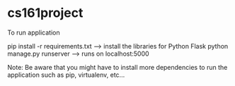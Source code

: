 # cs161project

To run application

pip install -r requirements.txt --> install the libraries for Python Flask
python manage.py runserver --> runs on localhost:5000

Note: Be aware that you might have to install more dependencies to run the application such as pip, virtualenv, etc...
